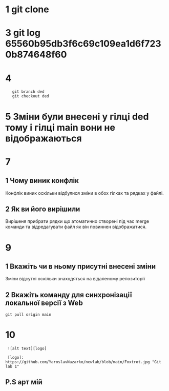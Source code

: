 # 1 git clone
# 3 git log 65560b95db3f6c69c109ea1d6f7230b874648f60
# 4 
```
   git branch ded
   git checkout ded
```
# 5 Зміни були внесені у гілці ded тому і гілці main вони не відображаються
# 7 
## 1 Чому виник конфлік
   Конфлік виник оскільки відбулися зміни в обох гілках та рядках у файлі.

## 2 Як ви його вирішили
   Вирішеня прибрати рядки що атоматично створені під час merge команди та відредагувати файл як він повиннен відображатися.
# 9 
## 1 Вкажіть чи в ньому присутні внесені зміни
   Зміни відсутні оскільки знаходяться на відаленому репозиторії

## 2 Вкажіть команду для синхронізації локальної версії з Web
```
git pull origin main
```
# 10 
     ![alt text][logo]

     [logo]: https://github.com/YaroslavNazarko/newlab/blob/main/Foxtrot.jpg "Git  lab 1"
## P.S арт мій
